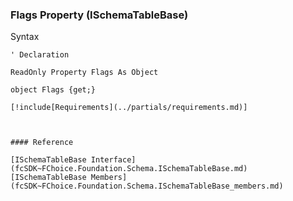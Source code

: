 ﻿### Flags Property (ISchemaTableBase)

Syntax

```vbnet
' Declaration

ReadOnly Property Flags As Object

object Flags {get;}

[!include[Requirements](../partials/requirements.md)]



#### Reference

[ISchemaTableBase Interface](fcSDK~FChoice.Foundation.Schema.ISchemaTableBase.md)  
[ISchemaTableBase Members](fcSDK~FChoice.Foundation.Schema.ISchemaTableBase_members.md)